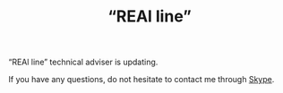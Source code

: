 ﻿---
layout: post-ea

group: Technical adviser
title: '“REAl line”'
meta: Описание статьи
logo: real_line.svg
order: 1

category: ea

lang: en
ref: real_line
---

“REAl line” technical adviser is updating.

If you have any questions, do not hesitate to contact me through <a href="skype:chutkoy89?chat" target="_blank">Skype</a>.
